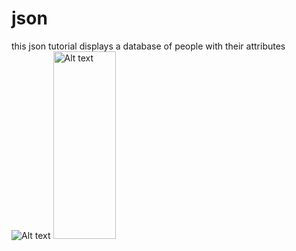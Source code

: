 # json
this json tutorial displays a database of people with their attributes
<img
  src="https://upload.wikimedia.org/wikipedia/commons/thumb/c/c9/JSON_vector_logo.svg/800px-JSON_vector_logo.svg.png"
  alt="Alt text"
  title="json logo"
  style="display: inline-block; margin: 0 auto; max-width: 300px">
<img
  src="https://cdn.corporatefinanceinstitute.com/assets/database-1024x703.jpeg"
  alt="Alt text"
  title=""
  style="display: inline-block; margin: 0 auto; max-width: 100px"
  height = "300"
  width = "100">